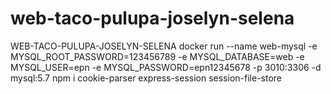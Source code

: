 # web-taco-pulupa-joselyn-selena
WEB-TACO-PULUPA-JOSELYN-SELENA
docker run --name web-mysql -e 
MYSQL_ROOT_PASSWORD=123456789 -e 
MYSQL_DATABASE=web -e MYSQL_USER=epn -e 
MYSQL_PASSWORD=epn12345678 -p 3010:3306 -d mysql:5.7
npm i cookie-parser express-session session-file-store